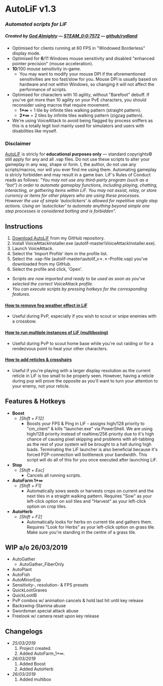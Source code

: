 # AutoLiF  v1.3
### _*Automated scripts for LiF*_ 
##### _*Created by [God Almighty](https://i.kym-cdn.com/photos/images/original/001/171/120/b2d.jpg) — [STEAM_0:0:7572](https://steamcommunity.com/id/mcbenis/) — [github/rydland](https://github.com/rydland)*_
* Optimised for clients running at 60 FPS in "Windowed Borderless" display mode.
* Optimised for __6__/11 Windows mouse sensitivity and disabled "enhanced pointer precision" (mouse acceleration).
* __10__/100 mouse sensitivity in-game.
  * You may want to modify your mouse DPI if the aforementioned sensitivities are too fast/slow for you. Mouse DPI is usually based on hardware and not within Windows, so changing it will not affect the performance of scripts.
* Optimised for characters with 10 agility, without "Barefoot" debuff. If you've got more than 10 agility on your PvE characters, you should reconsider using macros that require movement.
  * __1*∞__ = 1 tile by infinite tiles walking pattern (straight pattern).
  * __2*∞__ = 2 tiles by infinite tiles walking pattern (zigzag pattern).
* We're using VoiceAttack to avoid being flagged by process sniffers as this is a totally legit tool mainly used for simulators and users with disabilities like myself.
### Disclaimer
[AutoLiF](https://github.com/rydland/autolif) is stricly for __educational purposes only__ — standard copyrights© still apply for any and all .vap files.
Do not use these scripts to alter your gameplay in any way, shape or form. I, the author, do not use any scripts/macros, nor will you ever find me using them. Automating gameplay is stricly forbidden and may result in a game ban. LiF's Rules of Conduct reads as follows: _"You may not use any third-party program (such as a “bot”) in order to automate gameplay functions, including playing, chatting, interacting, or gathering items within LiF. You may not assist, relay, or store currency or items for other players who are using these processes. However the use of simple ‘autoclickers’ is allowed for repetitive single step actions. Using an ‘autoclicker’ to automate anything beyond simple one step processes is considered botting and is forbidden"._
## Instructions
1. [Download AutoLiF](https://github.com/rydland/autolif/archive/master.zip) from my GitHub repository.
2. Install VoiceAttackInstaller.exe (autolif-master\VoiceAttackInstaller.exe).
3. Launch VoiceAttack.
4. Select the 'Import Profile' item in the profile list.
5. Select the .vap-file (autolif-master\autolif_v✗.✗-Profile.vap) you've downloaded from my GitHub.
6. Select the profile and click, 'Open'.
* _Scripts are now imported and ready to be used as soon as you've selected the correct VoiceAttack profile._
* _You can execute scripts by pressing hotkeys for the corresponding features._
#### [How to remove fog weather effect in LiF](https://github.com/rydland/autolif/tree/master/remove_fog)
  * Useful during PvP, especially if you wish to scout or snipe enemies with a crossbow.
#### [How to run multiple instances of LiF (multiboxing)](https://github.com/rydland/autolif/tree/master/multibox)
  * Useful during PvP to scout home base while you're out raiding or for a rendezvous point to heal your other characters.
#### [How to add reticles & crosshairs](https://github.com/rydland/autolif/tree/master/multibox)
  * Useful if you're playing with a larger display resolution as the current reticle in LiF is too small to be properly seen. However, having a reticle during pvp will prove the opposite as you'll want to turn your attention to your enemy, not your reticle.
## Features & Hotkeys
* __Boost__
  * _[Shift + F12]_
    * Boosts your FPS & Ping in LiF - assigns high/128 priority to "cm_client" & kills "launcher.exe" via PowerShell. We are using high/128 priority instead of realtime/256 priority due to it's high chance of causing pixel skipping and problems with alt-tabbing as the rest of your system will be brought to a halt during high loads. Terminating the LiF launcher is also beneficial because it's forced P2P-connection will bottleneck your bandwidth. This script will do all of this for you once executed after launching LiF.
* __Stop__
  * _[Shift + Esc]_
    * Cancels all running scripts.
* __AutoFarm 1*∞__
  * _[Shift + F1]_
    * Automatically sows seeds or harvests crops on current and the next tiles in a straight walking pattern. Requires "Sow" as your left-click option on soil tiles and "Harvest" as your left-click option on crop tiles.
* __AutoHerb__
  * _[Shift + F2]_
    * Automatically looks for herbs on current tile and gathers them. Requires "Look for Herbs" as your left-click option on grass tile. Make sure you're standing in the centre of a grass tile.
## WIP a/o 26/03/2019
* AutoGather
  * AutoGather_FiberOnly
* AutoPlant
* AutoFish
* AutoMinorExp
* Sensitivity-, resolution- & FPS presets
* QuickLootGraves
* QuickLootIB
* PvP combos w/ animation cancels & hold last hit until key release
* Backswing-Stamina abuse
* Swordsman special attack abuse
* Freelook w/ camera reset upon key release
## Changelogs
* _25/03/2019_
  1. Project created.
  2. Added AutoFarm_1*∞.
* _26/03/2019_
  1. Added Boost
  2. Added AutoHerb
* _26/03/2019_
  1. Added multibox

